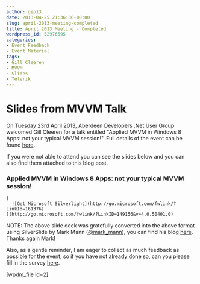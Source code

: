 ```yaml
---
author: gep13
date: 2013-04-25 21:36:36+00:00
slug: april-2013-meeting-completed
title: April 2013 Meeting - Completed
wordpress_id: 52976595
categories:
- Event Feedback
- Event Material
tags:
- Gill Cleeren
- MVVM
- Slides
- Telerik
---
```


# Slides from MVVM Talk


On Tuesday 23rd April 2013, Aberdeen Developers .Net User Group welcomed Gill Cleeren for a talk entitled "Applied MVVM in Windows 8 Apps: not your typical MVVM session!".  Full details of the event can be found [here](http://www.aberdeendevelopers.co.uk/adnuguk-april-2013-meeting/).

If you were not able to attend you can see the slides below and you can also find them attached to this blog post.


### Applied MVVM in Windows 8 Apps: not your typical MVVM session!












    [
      ![Get Microsoft Silverlight](http://go.microsoft.com/fwlink/?LinkId=161376)
    ](http://go.microsoft.com/fwlink/?LinkID=149156&v=4.0.50401.0)







NOTE: The above slide deck was gratefully converted into the above format using SilverSlide by Mark Mann ([@mark_mann](http://twitter.com/#!/@mark_mann)), you can find his blog [here](http://blog.mark-mann.co.uk/). Thanks again Mark!

Also, as a gentle reminder, I am eager to collect as much feedback as possible for the event, so if you have not already done so, can you please fill in the survey [here](http://www.surveymonkey.com/s/Z3NK9DH).

[wpdm_file id=2]
